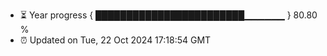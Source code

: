 - ⏳ Year progress { ████████████████████████▁▁▁▁▁▁ } 80.80 %
- ⏰ Updated on Tue, 22 Oct 2024 17:18:54 GMT

